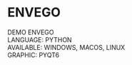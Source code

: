 # ENVEGO
DEMO ENVEGO <br>
LANGUAGE: PYTHON <br>
AVAILABLE: WINDOWS, MACOS, LINUX <br>
GRAPHIC: PYQT6 <br>

